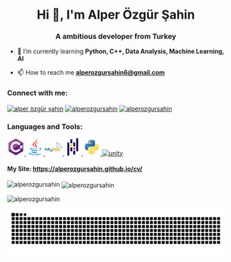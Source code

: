 
<h1 align="center">Hi 👋, I'm Alper Özgür Şahin</h1>
<h3 align="center">A ambitious developer from Turkey</h3>

- 🌱 I’m currently learning **Python, C++, Data Analysis, Machine Learning, AI**

- 📫 How to reach me **alperozgursahin6@gmail.com**

<h3 align="left">Connect with me:</h3>
<p align="left">
<a href="https://linkedin.com/in/alper özgür şahi̇n" target="blank"><img align="center" src="https://raw.githubusercontent.com/rahuldkjain/github-profile-readme-generator/master/src/images/icons/Social/linked-in-alt.svg" alt="alper özgür şahi̇n" height="30" width="40" /></a>
<a href="https://instagram.com/alperozgursahin" target="blank"><img align="center" src="https://raw.githubusercontent.com/rahuldkjain/github-profile-readme-generator/master/src/images/icons/Social/instagram.svg" alt="alperozgursahin" height="30" width="40" /></a>
<a href="https://www.leetcode.com/alperozgursahin" target="blank"><img align="center" src="https://raw.githubusercontent.com/rahuldkjain/github-profile-readme-generator/master/src/images/icons/Social/leet-code.svg" alt="alperozgursahin" height="30" width="40" /></a>
</p>

<h3 align="left">Languages and Tools:</h3>
<p align="left"> <a href="https://www.w3schools.com/cs/" target="_blank" rel="noreferrer"> <img src="https://raw.githubusercontent.com/devicons/devicon/master/icons/csharp/csharp-original.svg" alt="csharp" width="40" height="40"/> </a> <a href="https://www.java.com" target="_blank" rel="noreferrer"> <img src="https://raw.githubusercontent.com/devicons/devicon/master/icons/java/java-original.svg" alt="java" width="40" height="40"/> </a> <a href="https://www.mysql.com/" target="_blank" rel="noreferrer"> <img src="https://raw.githubusercontent.com/devicons/devicon/master/icons/mysql/mysql-original-wordmark.svg" alt="mysql" width="40" height="40"/> </a> <a href="https://pandas.pydata.org/" target="_blank" rel="noreferrer"> <img src="https://raw.githubusercontent.com/devicons/devicon/2ae2a900d2f041da66e950e4d48052658d850630/icons/pandas/pandas-original.svg" alt="pandas" width="40" height="40"/> </a> <a href="https://www.python.org" target="_blank" rel="noreferrer"> <img src="https://raw.githubusercontent.com/devicons/devicon/master/icons/python/python-original.svg" alt="python" width="40" height="40"/> </a> <a href="https://unity.com/" target="_blank" rel="noreferrer"> <img src="https://www.vectorlogo.zone/logos/unity3d/unity3d-icon.svg" alt="unity" width="40" height="40"/> </a> </p>

<h4>
    <p>My Site: <a href="https://alperozgursahin.github.io/cv/">https://alperozgursahin.github.io/cv/</a></p>
</h4>

<p><img align="left" src="https://github-readme-stats.vercel.app/api/top-langs?username=alperozgursahin&show_icons=true&locale=en&layout=compact" alt="alperozgursahin" /></p>

<p>&nbsp;<img align="center" src="https://github-readme-stats.vercel.app/api?username=alperozgursahin&show_icons=true&locale=en" alt="alperozgursahin" /></p>

<p><img align="center" src="https://github-readme-streak-stats.herokuapp.com/?user=alperozgursahin&" alt="alperozgursahin" /></p>


<picture>
  <source media="(prefers-color-scheme: dark)" srcset="https://raw.githubusercontent.com/alperozgursahin/alperozgursahin/output/github-contribution-grid-snake-dark.svg">
  <source media="(prefers-color-scheme: light)" srcset="https://raw.githubusercontent.com/alperozgursahin/alperozgursahin/output/github-contribution-grid-snake.svg">
  <img alt="github contribution grid snake animation" src="https://raw.githubusercontent.com/alperozgursahin/alperozgursahin/output/github-contribution-grid-snake.svg">
</picture>
